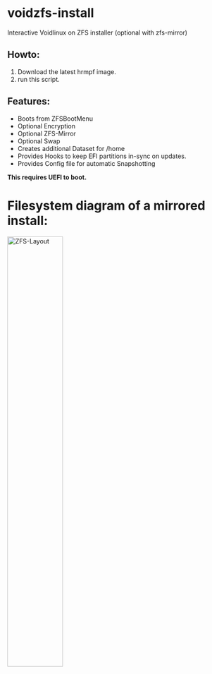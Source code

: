 # voidzfs-install
Interactive Voidlinux on ZFS installer (optional with zfs-mirror)


## Howto:
1. Download the latest hrmpf image.
2. run this script.

## Features:
- Boots from ZFSBootMenu
- Optional Encryption
- Optional ZFS-Mirror
- Optional Swap
- Creates additional Dataset for /home
- Provides Hooks to keep EFI partitions in-sync on updates.
- Provides Config file for automatic Snapshotting

**This requires UEFI to boot.**

# Filesystem diagram of a mirrored install:
<img width="50%" height="50%" alt="ZFS-Layout" src="https://github.com/user-attachments/assets/55bc44b7-1cc6-4ae2-bff5-a7836250e65a" />
